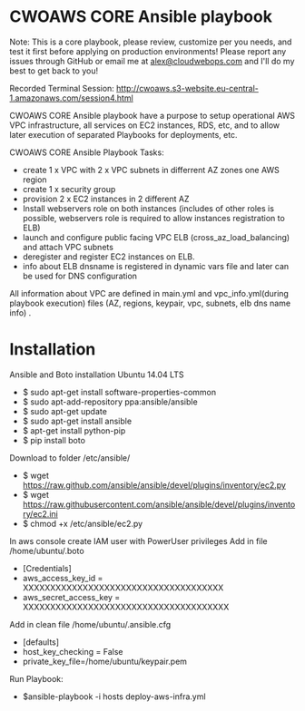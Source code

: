 # CWOAWS CORE Ansible playbook


Note:  This is a core playbook, please review, customize per you needs, and test it first before applying on production environments! Please report any issues through GitHub or email me at alex@cloudwebops.com and I'll do my best to get back to you!



Recorded Terminal Session: http://cwoaws.s3-website.eu-central-1.amazonaws.com/session4.html

CWOAWS CORE Ansible playbook have a purpose to setup operational AWS VPC infrastructure, all services on EC2 instances, RDS, etc, and to allow later execution of separated Playbooks for deployments, etc.

CWOAWS CORE Ansible Playbook Tasks:
-  create 1 x VPC with 2 x VPC subnets in differrent AZ zones one AWS region
-  create 1 x security group
-  provision 2 x EC2 instances in 2 different AZ
-  Install webservers role on both instances (includes of other roles is possible, webservers role is required to allow instances registration to ELB)
-  launch and configure public facing VPC ELB (cross_az_load_balancing) and attach VPC subnets
-  deregister and register EC2 instances on ELB.
-  info about ELB dnsname is registered in dynamic vars file and later can be used for DNS configuration

All information about VPC are defined in main.yml and vpc_info.yml(during playbook execution) files (AZ, regions, keypair, vpc, subnets, elb dns name info) 
.

# Installation

Ansible and Boto installation Ubuntu 14.04 LTS
-  $ sudo apt-get install software-properties-common
-  $ sudo apt-add-repository ppa:ansible/ansible
-  $ sudo apt-get update
-  $ sudo apt-get install ansible
-  $ apt-get install python-pip
-  $ pip install boto

Download to folder /etc/ansible/
-  $ wget https://raw.github.com/ansible/ansible/devel/plugins/inventory/ec2.py
-  $ wget https://raw.githubusercontent.com/ansible/ansible/devel/plugins/inventory/ec2.ini
-  $ chmod +x /etc/ansible/ec2.py


In aws console create IAM user with PowerUser privileges
Add in file /home/ubuntu/.boto
-   [Credentials]
-   aws_access_key_id = XXXXXXXXXXXXXXXXXXXXXXXXXXXXXXXXXXXXX
-   aws_secret_access_key = XXXXXXXXXXXXXXXXXXXXXXXXXXXXXXXXXXXXXX

Add in clean file /home/ubuntu/.ansible.cfg
-  [defaults]
-  host_key_checking = False
-   private_key_file=/home/ubuntu/keypair.pem

Run Playbook:
-  $ansible-playbook -i hosts deploy-aws-infra.yml 



